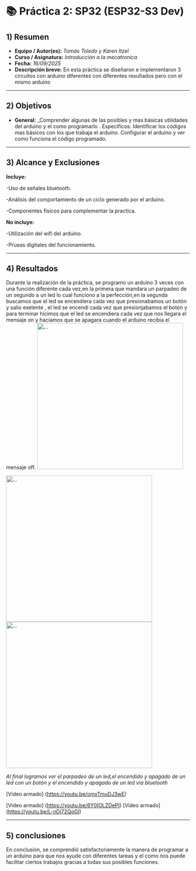 # 📚 Práctica 2: SP32 (ESP32-S3 Dev)

## 1) Resumen

- **Equipo / Autor(es):** _Tomás Toledo y Karen Itzel_  
- **Curso / Asignatura:** _Introducción a la mecatronica_  
- **Fecha:** _16/09/2025_  
- **Descripción breve:** En esta práctica se diseñaron e implementaron 3 circuitos con arduino diferentes con diferentes resultados pero con el mismo arduino
---
## 2) Objetivos
- **General:** _Comprender algunas de las posibles y mas básicas utilidades del arduino y el como programarlo .
Específicos:
Identificar los códigos mas básicos con los que trabaja el arduino.
Configurar el arduino y ver como funciona el código programado.
---

## 3) Alcance y Exclusiones
**Incluye:**

-Uso de señales bluetooth.

-Análisis del comportamiento de un ciclo generado por el arduino.

-Componentes físicos para complementar la practica.

**No incluye:**

-Utilización del wifi del arduino.

-Prueas digitales del funcionamiento.

---


## 4) Resultados

Durante la realización de la práctica, se programo un arduino 3 veces con una función diferente cada vez,en la primera que mandara un parpadeo de un segundo a un led lo cual funciono a la perfección,en la segunda buscamos que el led se encendiera cada vez que presionabamos un botón y salio exelente , el led se encendí cada vez que presionjabamos el botón y para terminar hicimos que el led se encendiera cada vez que nos llegara el mensaje on y haciamos que se apagara cuando el arduino recibia el mensaje off.
<img src="recursos/imgs/20250919_134527000_iOS.png" alt="..." width="400px">

<img src="recursos/imgs/20250919_134533000_iOS.png" alt="..." width="400px">

<img src="recursos/imgs/20250919_134549000_iOS.png" alt="..." width="400px">



_Al final logramos ver el parpadeo de un led,el encendido y apagado de un led con un botón y el encendido y apagado de un led via bluetooth_

[Video armado] (https://youtu.be/omxTmuDJ3wE)

[Video armado] (https://youtu.be/6Y0IOLZDePI)
[Video armado] (https://youtu.be/L-nDj72QoGI)

---
## 5) conclusiones
En conclusión, se comprendió satisfactoriamente la manera de programar a un arduino para que nos ayude con diferentes tareas y el como nos puede facilitar ciertos trabajos gracias a todas sus posibles funciones.
